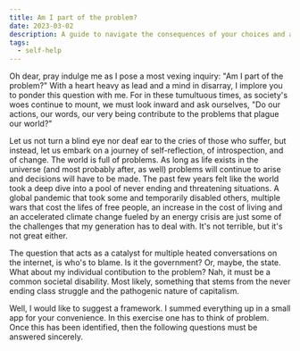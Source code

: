 ```yaml
---
title: Am I part of the problem?
date: 2023-03-02
description: A guide to navigate the consequences of your choices and actions.
tags:
  - self-help
---
```


Oh dear, pray indulge me as I pose a most vexing inquiry: "Am I part of the problem?" With a heart heavy as lead and a mind in disarray, I implore you to ponder this question with me. For in these tumultuous times, as society's woes continue to mount, we must look inward and ask ourselves, "Do our actions, our words, our very being contribute to the problems that plague our world?"

Let us not turn a blind eye nor deaf ear to the cries of those who suffer, but instead, let us embark on a journey of self-reflection, of introspection, and of change. The world is full of problems. As long as life exists in the universe (and most probably after, as well) problems will continue to arise and decisions will have to be made. The past few years felt like the world took a deep dive into a pool of never ending and threatening situations. A global pandemic that took some and temporarily disabled others, multiple wars that cost the lifes of free people, an increase in the cost of living and an accelerated climate change fueled by an energy crisis are just some of the challenges that my generation has to deal with. It's not terrible, but it's not great either.

The question that acts as a catalyst for multiple heated conversations on the internet, is who's to blame. Is it the government? Or, maybe, the state. What about my individual contibution to the problem? Nah, it must be a common societal disability. Most likely, something that stems from the never ending class struggle and the pathogenic nature of capitalism. 

Well, I would like to suggest a framework. I summed everything up in a small app for your convenience. In this exercise one has to think of problem. Once this has been identified, then the following questions must be answered sincerely.


